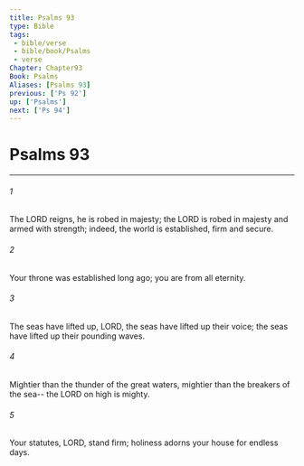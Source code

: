 ```yaml
---
title: Psalms 93
type: Bible
tags:
 - bible/verse
 - bible/book/Psalms
 - verse
Chapter: Chapter93
Book: Psalms
Aliases: [Psalms 93]
previous: ['Ps 92']
up: ['Psalms']
next: ['Ps 94']
---
```

# Psalms 93

***


###### 1 
The LORD reigns, he is robed in majesty; the LORD is robed in majesty and armed with strength; indeed, the world is established, firm and secure. 

###### 2 
Your throne was established long ago; you are from all eternity. 

###### 3 
The seas have lifted up, LORD, the seas have lifted up their voice; the seas have lifted up their pounding waves. 

###### 4 
Mightier than the thunder of the great waters, mightier than the breakers of the sea-- the LORD on high is mighty. 

###### 5 
Your statutes, LORD, stand firm; holiness adorns your house for endless days. 
